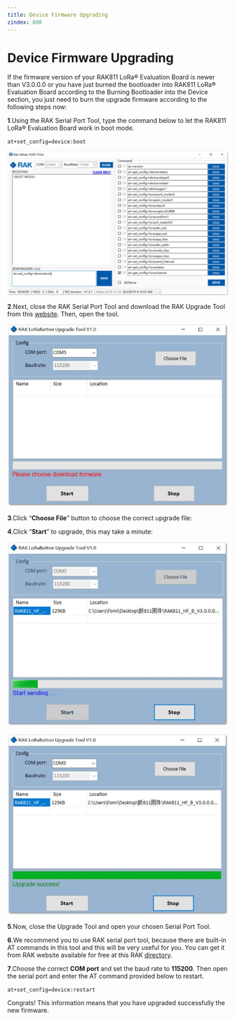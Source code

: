 ```yaml
---
title: Device Firmware Upgrading
zindex: 800
---
```


# Device Firmware Upgrading

If the firmware version of your RAK811 LoRa® Evaluation Board is newer than V3.0.0.0 or you have just burned the bootloader into RAK811 LoRa® Evaluation Board according to the Burning Bootloader into the Device section, you just need to burn the upgrade firmware according to the following steps now:

**1**.Using the RAK Serial Port Tool, type the command below to let the RAK811 LoRa® Evaluation Board work in boot mode.
```
at+set_config=device:boot
```

![Figure 1: Boot Mode](images/firmwarebootmode.jpg)

**2**.Next, close the RAK Serial Port Tool and download the RAK Upgrade Tool from this [website](https://downloads.rakwireless.com/en/LoRa/RAK612-LoRaButton/Tools/). Then, open the tool.
 
![Figure 2: File Choosing](images/filechoosing.jpg)

**3**.Click “**Choose File**” button to choose the correct upgrade file:

**4**.Click “**Start**” to upgrade, this may take a minute:

![Figure 3: Upgrade Start](images/start.jpg)

![Figure 4: Upgrade Success](images/upgradesuccess.jpg)

**5**.Now, close the Upgrade Tool and open your chosen Serial Port Tool.

**6**.We recommend you to use RAK serial port tool, because there are built-in AT commands in this tool and this will be very useful for you. You can get it from RAK website available for free at this RAK [directory](https://downloads.rakwireless.com/en/LoRa/Tools/).

**7**.Choose the correct **COM port** and set the baud rate to **115200**. Then open the serial port and enter the AT command provided below to restart.
```
at+set_config=device:restart
```

Congrats! This information means that you have upgraded successfully the new firmware.
